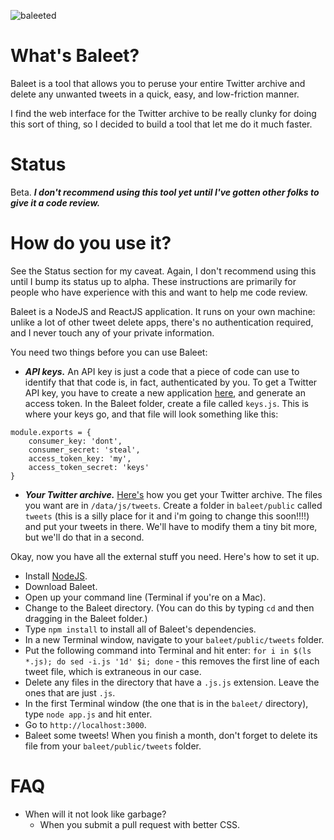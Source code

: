 ![baleeted](https://i.ytimg.com/vi/7rrZ-sA4FQc/maxresdefault.jpg)

# What's Baleet?

Baleet is a tool that allows you to peruse your entire Twitter archive and delete any unwanted tweets in a quick, easy, and low-friction manner.

I find the web interface for the Twitter archive to be really clunky for doing this sort of thing, so I decided to build a tool that let me do it much faster.

# Status

Beta. ***I don't recommend using this tool yet until I've gotten other folks to give it a code review.***

# How do you use it?

See the Status section for my caveat. Again, I don't recommend using this until I bump its status up to alpha. These instructions are primarily for people who have experience with this and want to help me code review.

Baleet is a NodeJS and ReactJS application. It runs on your own machine: unlike a lot of other tweet delete apps, there's no authentication required, and I never touch any of your private information.

You need two things before you can use Baleet:
* ***API keys.*** An API key is just a code that a piece of code can use to identify that that code is, in fact, authenticated by you. To get a Twitter API key, you have to create a new application [here](https://apps.twitter.com/), and generate an access token. In the Baleet folder, create a file called `keys.js`. This is where your keys go, and that file will look something like this:

```
module.exports = {
	consumer_key: 'dont',
	consumer_secret: 'steal',
	access_token_key: 'my',
	access_token_secret: 'keys'
}
```

* ***Your Twitter archive.*** [Here's](https://support.twitter.com/articles/20170160?lang=en) how you get your Twitter archive. The files you want are in `/data/js/tweets`. Create a folder in `baleet/public` called `tweets` (this is a silly place for it and i'm going to change this soon!!!!) and put your tweets in there. We'll have to modify them a tiny bit more, but we'll do that in a second.

Okay, now you have all the external stuff you need. Here's how to set it up.

* Install [NodeJS](https://nodejs.org/en/download/).
* Download Baleet.
* Open up your command line (Terminal if you're on a Mac).
* Change to the Baleet directory. (You can do this by typing `cd` and then dragging in the Baleet folder.)
* Type `npm install` to install all of Baleet's dependencies.
* In a new Terminal window, navigate to your `baleet/public/tweets` folder.
* Put the following command into Terminal and hit enter: `for i in $(ls *.js); do sed -i.js '1d' $i; done` - this removes the first line of each tweet file, which is extraneous in our case.
* Delete any files in the directory that have a `.js.js` extension. Leave the ones that are just `.js`.
* In the first Terminal window (the one that is in the `baleet/` directory), type `node app.js` and hit enter.
* Go to `http://localhost:3000`.
* Baleet some tweets! When you finish a month, don't forget to delete its file from your `baleet/public/tweets` folder.


# FAQ

* When will it not look like garbage?
	* When you submit a pull request with better CSS.
